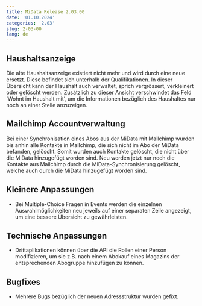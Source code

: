 ```yaml
---
title: MiData Release 2.03.00
date: '01.10.2024'
categories: '2.03'
slug: 2-03-00
lang: de
---
```


## Haushaltsanzeige
Die alte Haushaltsanzeige existiert nicht mehr und wird durch eine neue ersetzt. Diese befindet sich unterhalb der Qualifikationen. In dieser Übersicht kann der Haushalt auch verwaltet, sprich vergrössert, verkleinert oder gelöscht werden.
Zusätzlich zu dieser Ansicht verschwindet das Feld ‘Wohnt im Haushalt mit’, um die Informationen bezüglich des Haushaltes nur noch an einer Stelle anzuzeigen.

## Mailchimp Accountverwaltung
Bei einer Synchronisation eines Abos aus der MiData mit Mailchimp wurden bis anhin alle Kontakte in Mailchimp, die sich nicht im Abo der MiData befanden, gelöscht. Somit wurden auch Kontakte gelöscht, die nicht über die MiData hinzugefügt worden sind.
Neu werden jetzt nur noch die Kontakte aus Mailchimp durch die MiData-Synchronisierung gelöscht, welche auch durch die MiData hinzugefügt worden sind.

## Kleinere Anpassungen
- Bei Multiple-Choice Fragen in Events werden die einzelnen Auswahlmöglichkeiten neu jeweils auf einer separaten Zeile angezeigt, um eine bessere Übersicht zu gewährleisten.

## Technische Anpassungen
- Drittaplikationen können über die API die Rollen einer Person modifizieren, um sie z.B. nach einem Abokauf eines Magazins der entsprechenden Abogruppe hinzufügen zu können.

## Bugfixes
- Mehrere Bugs bezüglich der neuen Adressstruktur wurden gefixt. 
